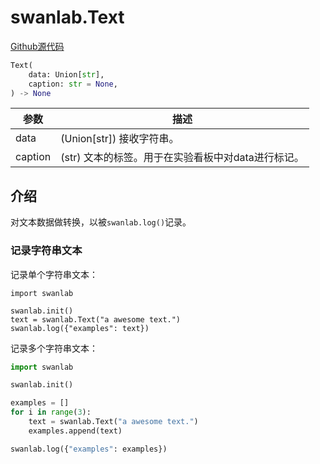 # swanlab.Text

[Github源代码](https://github.com/SwanHubX/SwanLab/blob/main/swanlab/data/modules/text.py)

```python
Text(
    data: Union[str],
    caption: str = None,
) -> None
```

| 参数    | 描述                                                              |
|-------|-----------------------------------------------------------------|
| data  | (Union[str]) 接收字符串。                                      |
| caption | (str) 文本的标签。用于在实验看板中对data进行标记。                     |

## 介绍

对文本数据做转换，以被`swanlab.log()`记录。

### 记录字符串文本

记录单个字符串文本：

```python{4}
import swanlab

swanlab.init()
text = swanlab.Text("a awesome text.")
swanlab.log({"examples": text})
```

记录多个字符串文本：

```python
import swanlab

swanlab.init()

examples = []
for i in range(3):
    text = swanlab.Text("a awesome text.")
    examples.append(text)

swanlab.log({"examples": examples})
```